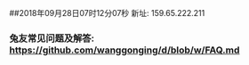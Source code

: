 ##2018年09月28日07时12分07秒 新址: 159.65.222.211
### 兔友常见问题及解答: https://github.com/wanggonging/d/blob/w/FAQ.md
